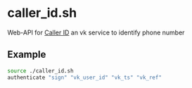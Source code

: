 # caller_id.sh
Web-API for [Caller ID](https://vk.com/called_id) an vk service to identify phone number

## Example
```bash
source ./caller_id.sh
authenticate "sign" "vk_user_id" "vk_ts" "vk_ref"
```
